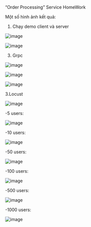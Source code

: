“Order Processing” Service HomeWork

Một số hình ảnh kết quả:
1. Chạy demo client và server

![image](https://github.com/user-attachments/assets/75d57513-6c2b-4827-aec2-736d0f1621ec)

![image](https://github.com/user-attachments/assets/fb5f1112-291b-4a1b-b6e1-a49c73f73efc)

3. Grpc

![image](https://github.com/user-attachments/assets/dfcd7ce0-3dfc-4f82-99e7-75ea79dba099)

![image](https://github.com/user-attachments/assets/824fe5a1-e104-4cf1-9c9b-d87631e00d11)

![image](https://github.com/user-attachments/assets/08684e07-03cc-491f-adc7-7c4dd24768bc)

3.Locust

![image](https://github.com/user-attachments/assets/b401863d-177b-428f-bf14-7e1690677787)

-5 users:

![image](https://github.com/user-attachments/assets/00caf60a-e43d-4df1-9bab-570bba037690)

-10 users:

![image](https://github.com/user-attachments/assets/536ee2e8-2187-4879-bc63-b6c58ea071df)

-50 users:

![image](https://github.com/user-attachments/assets/d51ddf3a-3364-4aeb-93df-c041caa4ea2e)

-100 users:

![image](https://github.com/user-attachments/assets/743761d2-4b27-464f-ac71-da49a1eee7ba)

-500 users:

![image](https://github.com/user-attachments/assets/e5c13390-269f-4130-988a-dcc000094bf5)

-1000 users:

![image](https://github.com/user-attachments/assets/7d172bbc-f89f-40eb-b7bf-bb0e63b8c88e)


